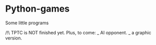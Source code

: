 # Python-games
Some little programs

/!\ TPTC is NOT finished yet. Plus, to come:
_ AI opponent.
_ a graphic version.
